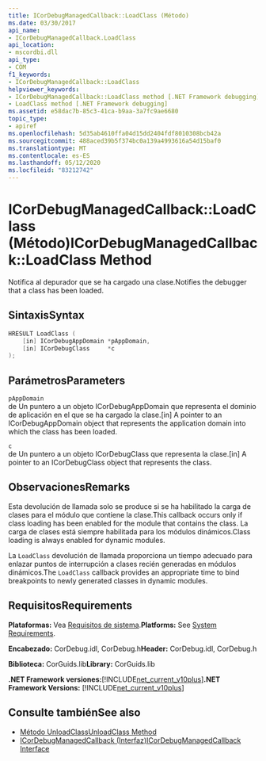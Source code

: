 ```yaml
---
title: ICorDebugManagedCallback::LoadClass (Método)
ms.date: 03/30/2017
api_name:
- ICorDebugManagedCallback.LoadClass
api_location:
- mscordbi.dll
api_type:
- COM
f1_keywords:
- ICorDebugManagedCallback::LoadClass
helpviewer_keywords:
- ICorDebugManagedCallback::LoadClass method [.NET Framework debugging]
- LoadClass method [.NET Framework debugging]
ms.assetid: e58dac7b-85c3-41ca-b9aa-3a7fc9ae6680
topic_type:
- apiref
ms.openlocfilehash: 5d35ab4610ffa04d15dd2404fdf8010308bcb42a
ms.sourcegitcommit: 488aced39b5f374bc0a139a4993616a54d15baf0
ms.translationtype: MT
ms.contentlocale: es-ES
ms.lasthandoff: 05/12/2020
ms.locfileid: "83212742"
---
```

# <a name="icordebugmanagedcallbackloadclass-method"></a><span data-ttu-id="879e0-102">ICorDebugManagedCallback::LoadClass (Método)</span><span class="sxs-lookup"><span data-stu-id="879e0-102">ICorDebugManagedCallback::LoadClass Method</span></span>
<span data-ttu-id="879e0-103">Notifica al depurador que se ha cargado una clase.</span><span class="sxs-lookup"><span data-stu-id="879e0-103">Notifies the debugger that a class has been loaded.</span></span>  
  
## <a name="syntax"></a><span data-ttu-id="879e0-104">Sintaxis</span><span class="sxs-lookup"><span data-stu-id="879e0-104">Syntax</span></span>  
  
```cpp  
HRESULT LoadClass (  
    [in] ICorDebugAppDomain *pAppDomain,  
    [in] ICorDebugClass     *c  
);  
```  
  
## <a name="parameters"></a><span data-ttu-id="879e0-105">Parámetros</span><span class="sxs-lookup"><span data-stu-id="879e0-105">Parameters</span></span>  
 `pAppDomain`  
 <span data-ttu-id="879e0-106">de Un puntero a un objeto ICorDebugAppDomain que representa el dominio de aplicación en el que se ha cargado la clase.</span><span class="sxs-lookup"><span data-stu-id="879e0-106">[in] A pointer to an ICorDebugAppDomain object that represents the application domain into which the class has been loaded.</span></span>  
  
 `c`  
 <span data-ttu-id="879e0-107">de Un puntero a un objeto ICorDebugClass que representa la clase.</span><span class="sxs-lookup"><span data-stu-id="879e0-107">[in] A pointer to an ICorDebugClass object that represents the class.</span></span>  
  
## <a name="remarks"></a><span data-ttu-id="879e0-108">Observaciones</span><span class="sxs-lookup"><span data-stu-id="879e0-108">Remarks</span></span>  
 <span data-ttu-id="879e0-109">Esta devolución de llamada solo se produce si se ha habilitado la carga de clases para el módulo que contiene la clase.</span><span class="sxs-lookup"><span data-stu-id="879e0-109">This callback occurs only if class loading has been enabled for the module that contains the class.</span></span> <span data-ttu-id="879e0-110">La carga de clases está siempre habilitada para los módulos dinámicos.</span><span class="sxs-lookup"><span data-stu-id="879e0-110">Class loading is always enabled for dynamic modules.</span></span>  
  
 <span data-ttu-id="879e0-111">La `LoadClass` devolución de llamada proporciona un tiempo adecuado para enlazar puntos de interrupción a clases recién generadas en módulos dinámicos.</span><span class="sxs-lookup"><span data-stu-id="879e0-111">The `LoadClass` callback provides an appropriate time to bind breakpoints to newly generated classes in dynamic modules.</span></span>  
  
## <a name="requirements"></a><span data-ttu-id="879e0-112">Requisitos</span><span class="sxs-lookup"><span data-stu-id="879e0-112">Requirements</span></span>  
 <span data-ttu-id="879e0-113">**Plataformas:** Vea [Requisitos de sistema](../../get-started/system-requirements.md).</span><span class="sxs-lookup"><span data-stu-id="879e0-113">**Platforms:** See [System Requirements](../../get-started/system-requirements.md).</span></span>  
  
 <span data-ttu-id="879e0-114">**Encabezado:** CorDebug.idl, CorDebug.h</span><span class="sxs-lookup"><span data-stu-id="879e0-114">**Header:** CorDebug.idl, CorDebug.h</span></span>  
  
 <span data-ttu-id="879e0-115">**Biblioteca:** CorGuids.lib</span><span class="sxs-lookup"><span data-stu-id="879e0-115">**Library:** CorGuids.lib</span></span>  
  
 <span data-ttu-id="879e0-116">**.NET Framework versiones:**[!INCLUDE[net_current_v10plus](../../../../includes/net-current-v10plus-md.md)]</span><span class="sxs-lookup"><span data-stu-id="879e0-116">**.NET Framework Versions:** [!INCLUDE[net_current_v10plus](../../../../includes/net-current-v10plus-md.md)]</span></span>  
  
## <a name="see-also"></a><span data-ttu-id="879e0-117">Consulte también</span><span class="sxs-lookup"><span data-stu-id="879e0-117">See also</span></span>

- [<span data-ttu-id="879e0-118">Método UnloadClass</span><span class="sxs-lookup"><span data-stu-id="879e0-118">UnloadClass Method</span></span>](icordebugmanagedcallback-unloadclass-method.md)
- [<span data-ttu-id="879e0-119">ICorDebugManagedCallback (Interfaz)</span><span class="sxs-lookup"><span data-stu-id="879e0-119">ICorDebugManagedCallback Interface</span></span>](icordebugmanagedcallback-interface.md)
